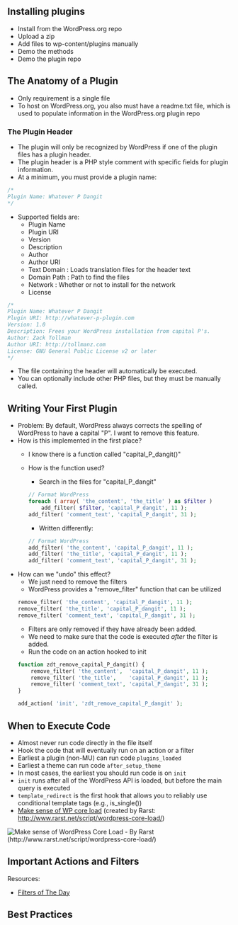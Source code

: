 ## Installing plugins

* Install from the WordPress.org repo
* Upload a zip
* Add files to wp-content/plugins manually
* Demo the methods
* Demo the plugin repo

## The Anatomy of a Plugin

* Only requirement is a single file
* To host on WordPress.org, you also must have a readme.txt file, which is used to populate information in the WordPress.org plugin repo

### The Plugin Header

* The plugin will only be recognized by WordPress if one of the plugin files has a plugin header.
* The plugin header is a PHP style comment with specific fields for plugin information.
* At a minimum, you must provide a plugin name:

```php
/*
Plugin Name: Whatever P Dangit
*/
```

* Supported fields are:
	* Plugin Name
	* Plugin URI
	* Version
	* Description
	* Author
	* Author URI
	* Text Domain : Loads translation files for the header text
	* Domain Path : Path to find the files
	* Network : Whether or not to install for the network
	* License

```php
/*
Plugin Name: Whatever P Dangit
Plugin URI: http://whatever-p-plugin.com
Version: 1.0
Description: Frees your WordPress installation from capital P's.
Author: Zack Tollman
Author URI: http://tollmanz.com
License: GNU General Public License v2 or later
*/
```

* The file containing the header will automatically be executed. 
* You can optionally include other PHP files, but they must be manually called.

## Writing Your First Plugin

* Problem: By default, WordPress always corrects the spelling of WordPress to have a capital "P". I want to remove this feature.
* How is this implemented in the first place?
	* I know there is a function called "capital_P_dangit()"
	* How is the function used?
		* Search in the files for "capital_P_dangit"
		```php
		// Format WordPress
		foreach ( array( 'the_content', 'the_title' ) as $filter )
			add_filter( $filter, 'capital_P_dangit', 11 );
		add_filter( 'comment_text', 'capital_P_dangit', 31 );
		```

		* Written differently:
		```php
		// Format WordPress
		add_filter( 'the_content', 'capital_P_dangit', 11 );
		add_filter( 'the_title', 'capital_P_dangit', 11 );
		add_filter( 'comment_text', 'capital_P_dangit', 31 );
		```
* How can we "undo" this effect?
	* We just need to remove the filters
	* WordPress provides a "remove_filter" function that can be utilized
	```php
	remove_filter( 'the_content', 'capital_P_dangit', 11 );
	remove_filter( 'the_title', 'capital_P_dangit', 11 );
	remove_filter( 'comment_text', 'capital_P_dangit', 31 );
	```
	* Filters are only removed if they have already been added.
	* We need to make sure that the code is executed *after* the filter is added.
	* Run the code on an action hooked to init
	```php
	function zdt_remove_capital_P_dangit() {
		remove_filter( 'the_content',  'capital_P_dangit', 11 );
		remove_filter( 'the_title',    'capital_P_dangit', 11 );
		remove_filter( 'comment_text', 'capital_P_dangit', 31 );
	}

	add_action( 'init', 'zdt_remove_capital_P_dangit' );
	```

## When to Execute Code

* Almost never run code directly in the file itself
* Hook the code that will eventually run on an action or a filter
* Earliest a plugin (non-MU) can run code `plugins_loaded`
* Earliest a theme can run code `after_setup_theme`
* In most cases, the earliest you should run code is on `init`
* `init` runs after all of the WordPress API is loaded, but before the main query is executed
* `template_redirect` is the first hook that allows you to reliably use conditional template tags (e.g., is_single())
* [Make sense of WP core load](http://www.rarst.net/script/wordpress-core-load/) (created by Rarst: http://www.rarst.net/script/wordpress-core-load/)

![Make sense of WordPress Core Load - By Rarst (http://www.rarst.net/script/wordpress-core-load/)](https://raw.github.com/tollmanz/wordpress-development-course/master/lectures/assets/wordpress_core_load.png "Make sense of WordPress Core Load - By Rarst (http://www.rarst.net/script/wordpress-core-load/)")

## Important Actions and Filters

Resources:

* [Filters of The Day](http://fotd.werdswords.com/)

## Best Practices
